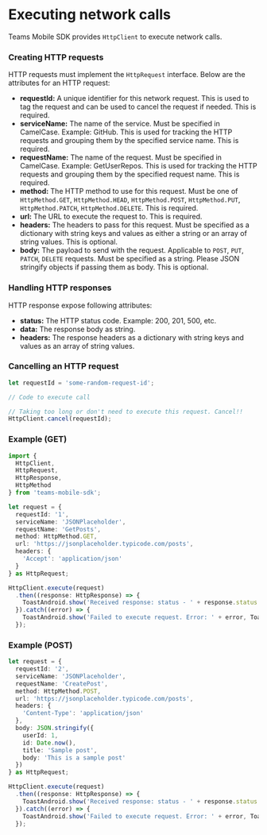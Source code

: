 # Executing network calls
Teams Mobile SDK provides `HttpClient` to execute network calls.

### Creating HTTP requests
HTTP requests must implement the `HttpRequest` interface. Below are the attributes for an HTTP request:

* **requestId:** A unique identifier for this network request. This is used to tag the request and can be used to cancel the request if needed. This is required.
* **serviceName:** The name of the service. Must be specified in CamelCase. Example: GitHub. This is used for tracking the HTTP requests and grouping them by the specified service name. This is required.
* **requestName:** The name of the request. Must be specified in CamelCase. Example: GetUserRepos. This is used for tracking the HTTP requests and grouping them by the specified request name. This is required.
* **method:** The HTTP method to use for this request. Must be one of `HttpMethod.GET`, `HttpMethod.HEAD`, `HttpMethod.POST`, `HttpMethod.PUT`, `HttpMethod.PATCH`, `HttpMethod.DELETE`. This is required.
* **url:** The URL to execute the request to. This is required.
* **headers:** The headers to pass for this request. Must be specified as a dictionary with string keys and values as either a string or an array of string values. This is optional.
* **body:** The payload to send with the request. Applicable to `POST`, `PUT`, `PATCH`, `DELETE` requests. Must be specified as a string. Please JSON stringify objects if passing them as body. This is optional.

### Handling HTTP responses
HTTP response expose following attributes:

* **status:** The HTTP status code. Example: 200, 201, 500, etc.
* **data:** The response body as string.
* **headers:** The response headers as a dictionary with string keys and values as an array of string values.

### Cancelling an HTTP request
```typescript
let requestId = 'some-random-request-id';

// Code to execute call

// Taking too long or don't need to execute this request. Cancel!!
HttpClient.cancel(requestId);
```

### Example (GET)
```typescript
import {
  HttpClient,
  HttpRequest,
  HttpResponse,
  HttpMethod
} from 'teams-mobile-sdk';

let request = {
  requestId: '1',
  serviceName: 'JSONPlaceholder',
  requestName: 'GetPosts',
  method: HttpMethod.GET,
  url: 'https://jsonplaceholder.typicode.com/posts',
  headers: {
    'Accept': 'application/json'
  }
} as HttpRequest;

HttpClient.execute(request)
  .then((response: HttpResponse) => {
    ToastAndroid.show('Received response: status - ' + response.status + ', data - ' + response.data, ToastAndroid.LONG);
  }).catch((error) => {
    ToastAndroid.show('Failed to execute request. Error: ' + error, ToastAndroid.LONG);
  });
```

### Example (POST)
```typescript
let request = {
  requestId: '2',
  serviceName: 'JSONPlaceholder',
  requestName: 'CreatePost',
  method: HttpMethod.POST,
  url: 'https://jsonplaceholder.typicode.com/posts',
  headers: {
    'Content-Type': 'application/json'
  },
  body: JSON.stringify({
    userId: 1,
    id: Date.now(),
    title: 'Sample post',
    body: 'This is a sample post'
  })
} as HttpRequest;

HttpClient.execute(request)
  .then((response: HttpResponse) => {
    ToastAndroid.show('Received response: status - ' + response.status + ', data - ' + response.data, ToastAndroid.LONG);
  }).catch((error) => {
    ToastAndroid.show('Failed to execute request. Error: ' + error, ToastAndroid.LONG);
  });
```
